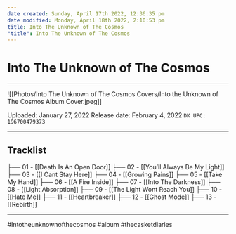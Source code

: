 ```yaml
---
date created: Sunday, April 17th 2022, 12:36:35 pm
date modified: Monday, April 18th 2022, 2:10:53 pm
title: Into The Unknown of The Cosmos
"title": Into The Unknown of The Cosmos
---
```

# Into The Unknown of The Cosmos

---

![[Photos/Into The Unknown of The Cosmos Covers/Into the Unknown of The Cosmos Album Cover.jpeg]]

Uploaded: January 27, 2022
Release date: February 4, 2022
`DK UPC: 196700479373`

---

## Tracklist

├── 01 - [[Death Is An Open Door]]
├── 02 - [[You’ll Always Be My Light]]
├── 03 - [[I Cant Stay Here]]
├── 04 - [[Growing Pains]]
├── 05 - [[Take My Hand]]
├── 06 - [[A Fire Inside]]
├── 07 - [[Into The Darkness]]
├── 08 - [[Light Absorption]]
├── 09 - [[The Light Wont Reach You]]
├── 10 - [[Hate Me]]
├── 11 - [[Heartbreaker]]
├── 12 - [[Ghost Mode]]
├── 13 - [[Rebirth]]

---

#Intotheunknownofthecosmos #album #thecasketdiaries
